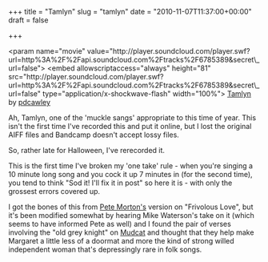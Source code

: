 +++
title = "Tamlyn"
slug = "tamlyn"
date = "2010-11-07T11:37:00+00:00"
draft = false

+++

<object height="81" width="100%">
&lt;param name="movie" value="http://player.soundcloud.com/player.swf?url=http%3A%2F%2Fapi.soundcloud.com%2Ftracks%2F6785389&secret\_url=false"&gt;</param> <param name="allowscriptaccess" value="always"></param> &lt;embed allowscriptaccess="always" height="81" src="http://player.soundcloud.com/player.swf?url=http%3A%2F%2Fapi.soundcloud.com%2Ftracks%2F6785389&secret\_url=false" type="application/x-shockwave-flash" width="100%"&gt;</embed> </object> <span><a href="http://soundcloud.com/pdcawley/tamlyn">Tamlyn</a> by <a href="http://soundcloud.com/pdcawley">pdcawley</a></span>

Ah, Tamlyn, one of the 'muckle sangs' appropriate to this time of year. This isn't the first time I've recorded this and put it online, but I lost the original AIFF files and Bandcamp doesn't accept lossy files.

So, rather late for Halloween, I've rerecorded it.

This is the first time I've broken my 'one take' rule - when you're singing a 10 minute long song and you cock it up 7 minutes in (for the second time), you tend to think "Sod it! I'll fix it in post" so here it is - with only the grossest errors covered up.

I got the bones of this from [Pete Morton's](http://www.petemorton.com) version on "Frivolous Love", but it's been modified somewhat by hearing Mike Waterson's take on it (which seems to have informed Pete as well) and I found the pair of verses involving the "old grey knight" on [Mudcat](http://www.mudcat.org/) and thought that they help make Margaret a little less of a doormat and more the kind of strong willed independent woman that's depressingly rare in folk songs.
